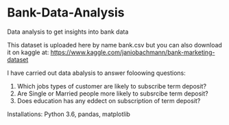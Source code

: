 # Bank-Data-Analysis
Data analysis to get insights into bank data

This dataset is uploaded here by name bank.csv but you can also download it on kaggle at: https://www.kaggle.com/janiobachmann/bank-marketing-dataset

I have carried out data abalysis to answer foloowing questions:

1. Which jobs types of customer are likely to subscribe term deposit?
2. Are Single or Married people more likely to subsrcibe term deposit?
3. Does education has any eddect on subscription of term deposit?

Installations: Python 3.6, pandas, matplotlib
